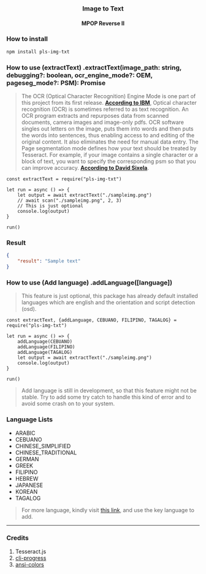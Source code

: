 <h3 align="center">Image to Text</h3>
<h4 align="center">MPOP Reverse II</h4>


### How to install
``` Bash
npm install pls-img-txt
```

### How to use (extractText) .extractText(image_path: string, debugging?: boolean, ocr_engine_mode?: OEM, pageseg_mode?: PSM): Promise<Function>
> The OCR (Optical Character Recognition) Engine Mode is one part of this project from its first release.
[**According to IBM**](https://www.ibm.com/cloud/blog/optical-character-recognition),
Optical character recognition (OCR) is sometimes referred to as text recognition.
An OCR program extracts and repurposes data from scanned documents, camera images and image-only pdfs.
OCR software singles out letters on the image, puts them into words and then puts the words into sentences,
thus enabling access to and editing of the original content.
It also eliminates the need for manual data entry. The Page segmentation mode defines how your text should be treated by Tesseract.
For example, if your image contains a single character or a block of text, you want to specify the corresponding psm so that you can improve accuracy.
[**According to David Sixela**](https://groups.google.com/g/tesseract-ocr/c/N-7-lLrx5bw).

``` NodeJS
const extractText = require("pls-img-txt")

let run = async () => {
	let output = await extractText("./sampleimg.png")
	// await scan("./sampleimg.png", 2, 3)
	// This is just optional
	console.log(output)
}

run()
```

### Result
``` JSON
{
	"result": "Sample text"
}
```

### How to use (Add language) .addLanguage([language])
> This feature is just optional, this package has already default installed languages which are english and the orientation and script detection (osd).
``` NodeJS
const extractText, {addLanguage, CEBUANO, FILIPINO, TAGALOG} = require("pls-img-txt")

let run = async () => {
	addLanguage(CEBUANO)
	addLanguage(FILIPINO)
	addLanguage(TAGALOG)
	let output = await extractText("./sampleimg.png")
	console.log(output)
}

run()
```

> Add language is still in development, so that this feature might not be stable. Try to add some try catch to handle this kind of error and to avoid some crash on to your system.

### Language Lists
* ARABIC
* CEBUANO
* CHINESE_SIMPLIFIED
* CHINESE_TRADITIONAL
* GERMAN
* GREEK
* FILIPINO
* HEBREW
* JAPANESE
* KOREAN
* TAGALOG

> For more language, kindly visit [this link](https://tesseract-ocr.github.io/tessdoc/Data-Files-in-different-versions.html),
and use the key language to add.

---
### Credits
1. Tesseract.js
2. [cli-progress](https://www.npmjs.com/package/cli-progress)
3. [ansi-colors](https://www.npmjs.com/package/ansi-colors)
